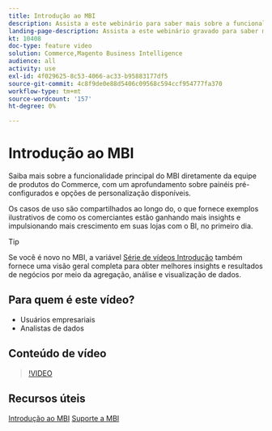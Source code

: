 ```yaml
---
title: Introdução ao MBI
description: Assista a este webinário para saber mais sobre a funcionalidade principal do MBI para sua Adobe Commerce ou Magento Open Source Store.
landing-page-description: Assista a este webinário gravado para saber mais sobre a funcionalidade principal do MBI para sua Adobe Commerce ou Magento Open Source Store.
kt: 10408
doc-type: feature video
solution: Commerce,Magento Business Intelligence
audience: all
activity: use
exl-id: 4f029625-8c53-4066-ac33-b95883177df5
source-git-commit: 4c8f9de0e88d5406c09568c594ccf954777fa370
workflow-type: tm+mt
source-wordcount: '157'
ht-degree: 0%

---
```


# Introdução ao MBI

Saiba mais sobre a funcionalidade principal do MBI diretamente da equipe de produtos do Commerce, com um aprofundamento sobre painéis pré-configurados e opções de personalização disponíveis.

Os casos de uso são compartilhados ao longo do, o que fornece exemplos ilustrativos de como os comerciantes estão ganhando mais insights e impulsionando mais crescimento em suas lojas com o BI, no primeiro dia.

>[!TIP]
>
>Se você é novo no MBI, a variável [Série de vídeos Introdução](./../1-overview.md) também fornece uma visão geral completa para obter melhores insights e resultados de negócios por meio da agregação, análise e visualização de dados.

## Para quem é este vídeo?

- Usuários empresariais
- Analistas de dados

## Conteúdo de vídeo

>[!VIDEO](https://video.tv.adobe.com/v/342501?quality=12&learn=on)

## Recursos úteis

[Introdução ao MBI](https://docs.magento.com/mbi/getting-started/getting-started.html)
[Suporte a MBI](https://support.magento.com/hc/en-us/articles/360016730811)
